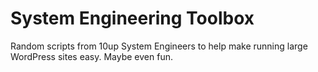 System Engineering Toolbox
===

Random scripts from 10up System Engineers to help make running large WordPress sites easy. Maybe even fun.
